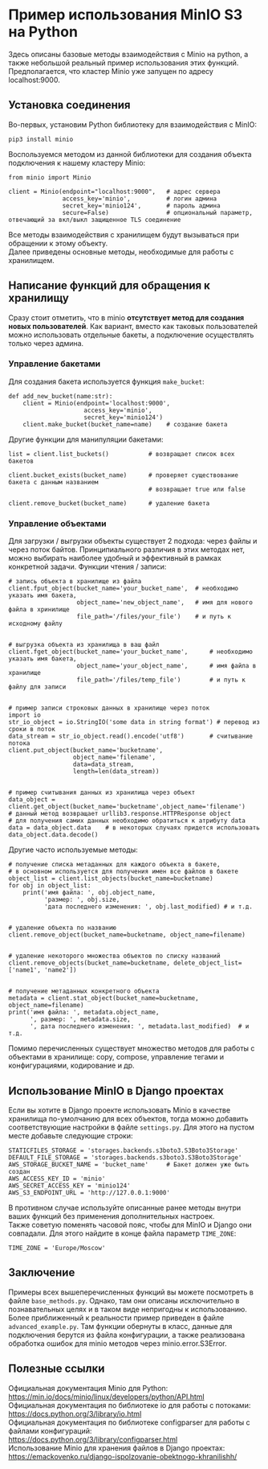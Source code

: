 # Пример использования MinIO S3 на Python
Здесь описаны базовые методы взаимодействия с Minio на python, а также небольшой 
реальный пример использования этих функций.  
Предполагается, что кластер Minio уже запущен по адресу localhost:9000.  

## Установка соединения
Во-первых, установим Python библиотеку для взаимодействия с MinIO:  
```
pip3 install minio
```  
Воспользуемся методом из данной библиотеки для создания объекта подключения
к нашему кластеру Minio:  
```Py
from minio import Minio

client = Minio(endpoint="localhost:9000",   # адрес сервера
               access_key='minio',          # логин админа
               secret_key='minio124',       # пароль админа
               secure=False)                # опциональный параметр, отвечающий за вкл/выкл защищенное TLS соединение
```
Все методы взаимодействия с хранилищем будут вызываться при обращении к этому объекту.  
Далее приведены основные методы, необходимые для работы с хранилищем.

## Написание функций для обращения к хранилищу
Сразу стоит отметить, что в minio **отсутствует метод для создания новых пользователей**.
Как вариант, вместо как таковых пользователей можно использовать отдельные бакеты, 
а подключение осуществлять только через админа.

### Управление бакетами
Для создания бакета используется функция `make_buсket`:
```Py
def add_new_bucket(name:str):
    client = Minio(endpoint='localhost:9000',
                     access_key='minio',
                     secret_key='minio124')
    client.make_bucket(bucket_name=name)    # создание бакета
```
Другие функции для манипуляции бакетами:
```Py
list = client.list_buckets()           # возвращает список всех бакетов

client.bucket_exists(bucket_name)      # проверяет существование бакета с данным названием
                                       # возвращает true или false    

client.remove_bucket(bucket_name)      # удаление бакета
```

### Управление объектами
Для загрузки / выгрузки объекты существует 2 подхода: через файлы и через поток байтов. 
Принципиального различия в этих методах нет, можно выбирать наиболее удобный и эффективный 
в рамках конкретной задачи. Функции чтения / записи:
```Py
# запись объекта в хранилище из файла
client.fput_object(bucket_name='your_bucket_name',  # необходимо указать имя бакета,
                   object_name='new_object_name',   # имя для нового файла в хринилище
                   file_path='/files/your_file')    # и путь к исходному файлу


# выгрузка объекта из хранилища в ваш файл              
client.fget_object(bucket_name='your_bucket_name',      # необходимо указать имя бакета,  
                   object_name='your_object_name',      # имя файла в хранилище
                   file_path='/files/temp_file')        # и путь к файлу для записи
                   
                   
# пример записи строковых данных в хранилище через поток
import io
str_io_object = io.StringIO('some data in string format') # перевод из сроки в поток
data_stream = str_io_object.read().encode('utf8')       # считывание потока
client.put_object(bucket_name='bucketname',
                  object_name='filename',
                  data=data_stream,
                  length=len(data_stream))
                  
                  
# пример считывания данных из хранилища через объект                
data_object = client.get_object(bucket_name='bucketname',object_name='filename')
# данный метод возвращает urllib3.response.HTTPResponse object
# для получения самих данных необходимо обратиться к атрибуту data
data = data_object.data    # в некоторых случаях придется использовать data_object.data.decode()
```
Другие часто используемые методы:
```Py
# получение списка метаданных для каждого объекта в бакете, 
# в основном используется для получения имен все файлов в бакете
object_list = client.list_objects(bucket_name=bucketname)
for obj in object_list:
    print('имя файла: ', obj.object_name, 
          'размер: ', obj.size, 
          'дата последнего изменения: ', obj.last_modified) # и т.д.


# удаление объекта по названию
client.remove_object(bucket_name=bucketname, object_name=filename)


# удаление некоторого множества объектов по списку названий
client.remove_objects(bucket_name=bucketname, delete_object_list=['name1', 'name2'])


# получение метаданных конкретного объекта
metadata = client.stat_object(bucket_name=bucketname, object_name=filename)
print('имя файла: ', metadata.object_name,
      ', размер: ', metadata.size,
      ', дата последнего изменения: ', metadata.last_modified)  # и т.д.
```
Помимо перечисленных существует множество методов для работы с объектами в хранилище: 
copy, compose, управление тегами и конфигурациями, кодирование и др.

## Использование MinIO в Django проектах
Если вы хотите в Django проекте использовать Minio в качестве хранилища 
по-умолчанию для всех объектов, тогда можно добавить соответствующие настройки 
в файле `settings.py`.
Для этого на пустом месте добавьте следующие строки:  
```Py
STATICFILES_STORAGE = 'storages.backends.s3boto3.S3Boto3Storage'
DEFAULT_FILE_STORAGE = 'storages.backends.s3boto3.S3Boto3Storage'
AWS_STORAGE_BUCKET_NAME = 'bucket_name'     # Бакет должен уже быть создан
AWS_ACCESS_KEY_ID = 'minio'
AWS_SECRET_ACCESS_KEY = 'minio124'
AWS_S3_ENDPOINT_URL = 'http://127.0.0.1:9000'
```
В противном случае используйте описанные ранее методы 
внутри ваших функций без применения дополнительных настроек.  
Также советую поменять часовой пояс, чтобы для MinIO и Django 
они совпадали. Для этого найдите в конце файла параметр `TIME_ZONE`:
```Py
TIME_ZONE = 'Europe/Moscow'
```

## Заключение
Примеры всех вышеперечисленных функций вы можете посмотреть в файле `base_methods.py`.
Однако, там они описаны исключительно в познавательных целях и в таком виде непригодны к использованию.  
Более приближенный к реальности пример приведен в файле `advanced_example.py`.
Там функции обернуты в класс, данные для подключения берутся из файла конфигурации, 
а также реализована обработка ошибок для minio методов через minio.error.S3Error.


## Полезные ссылки
Официальная документация Minio для Python:
https://min.io/docs/minio/linux/developers/python/API.html  
Официальная документация по библиотеке io для работы с потоками:
https://docs.python.org/3/library/io.html  
Официальная документация по библиотеке configparser для работы с файлами конфигураций:
https://docs.python.org/3/library/configparser.html  
Использование Minio для хранения файлов в Django проектах:
https://emackovenko.ru/django-ispolzovanie-obektnogo-khranilishh/